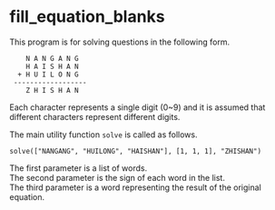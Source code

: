 # fill_equation_blanks

This program is for solving questions in the following form.
```
    N A N G A N G
    H A I S H A N
  + H U I L O N G 
 ------------------
    Z H I S H A N
```
Each character represents a single digit (0~9) and it is assumed that different characters represent different digits.

The main utility function `solve` is called as follows.

```
solve(["NANGANG", "HUILONG", "HAISHAN"], [1, 1, 1], "ZHISHAN")
```

The first parameter is a list of words.   
The second parameter is the sign of each word in the list.   
The third parameter is a word representing the result of the original equation.   
